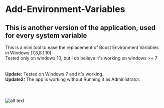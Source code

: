 # Add-Environment-Variables <br />
## This is another version of the application, used for every system variable <br />
This is a mini tool to ease the replacement of Boost Environment Variables in Windows (7,8,8.1,10)  <br />
Tested only on windows 10, but I do believe it's working on windows >= 7 <br />
<br />
<br />
**Update:** Tested on Windows 7 and it's working.<br />
**Update2:** The app is working without Running it as Administrator.<br />
<br />
<br />
<br />
![alt text](https://image.ibb.co/cXj7mT/67.png)
